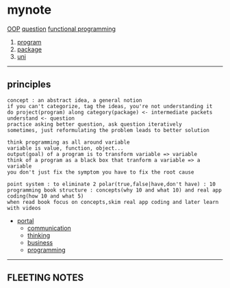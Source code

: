 # mynote
[OOP](OOP)
[question](question)
[functional programming](functional-programming)

1. [program](program)
2. [package](package)
3. [uni](uni)

---

## principles

```
concept : an abstract idea, a general notion
if you can't categorize, tag the ideas, you're not understanding it
do project(program) along category(package) <- intermediate packets
understand <- question
practice asking better question, ask question iteratively
sometimes, just reformulating the problem leads to better solution

think programming as all around variable
variable is value, function, object...
output(goal) of a program is to transform variable => variable
think of a program as a black box that tranform a variable => a variable
you don't just fix the symptom you have to fix the root cause

point system : to eliminate 2 polar(true,false|have,don't have) : 10
programming book structure : concepts(why 10 and what 10) and real app coding(how 10 and what 5)
when read book focus on concepts,skim real app coding and later learn with videos
```

- [portal](portal)
     - [communication](communication)
     - [thinking](thinking)
     - [business](business)
     - [programming](programming)

---

## FLEETING NOTES
